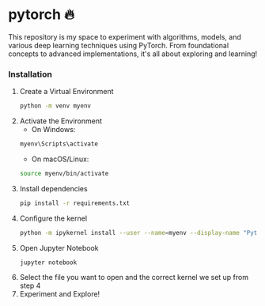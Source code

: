 # pytorch ️‍🔥
This repository is my space to experiment with algorithms, models, and various deep learning techniques using PyTorch. From foundational concepts to advanced implementations, it's all about exploring and learning!

### Installation
1. Create a Virtual Environment
    ```bash
    python -m venv myenv
    ```
2. Activate the Environment
   - On Windows:
   ```bash
   myenv\Scripts\activate
   ```
   - On macOS/Linux:
   ```bash
   source myenv/bin/activate
   ```
3. Install dependencies
    ```bash
    pip install -r requirements.txt
    ```
4. Configure the kernel
   ```bash
   python -m ipykernel install --user --name=myenv --display-name "Python (myenv)"
   ```
5. Open Jupyter Notebook
   ```bash
   jupyter notebook
   ```
6. Select the file you want to open and the correct kernel we set up from step 4
7. Experiment and Explore!